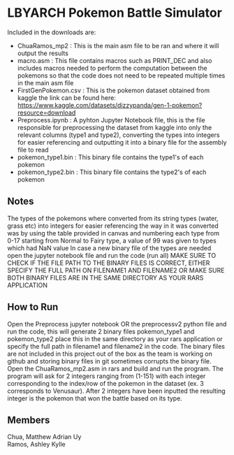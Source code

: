# LBYARCH Pokemon Battle Simulator
Included in the downloads are:
- ChuaRamos_mp2 : This is the main asm file to be ran and where it will output the results
- macro.asm : This file contains macros such as PRINT_DEC and also includes macros needed to perform the computation between the pokemons so that the code does not need to be repeated multiple times in the main asm file
- FirstGenPokemon.csv : This is the pokemon dataset obtained from kaggle the link can be found here: https://www.kaggle.com/datasets/dizzypanda/gen-1-pokemon?resource=download
- Preprocess.ipynb : A pyhton Jupyter Notebook file, this is the file responsible for preprocessing the dataset from kaggle into only the relevant columns (type1 and type2), converting the types into integers for easier referencing and outputting it into a binary file for the assembly file to read
- pokemon_type1.bin : This binary file contains the type1's of each pokemon
- pokemon_type2.bin : This binary file contains the type2's of each pokemon

## Notes
The types of the pokemons where converted from its string types (water, grass etc) into integers for easier referencing the way in it was converted was by using the table provided in canvas and numbering each type from 0-17 starting from Normal to Fairy type, a value of 99 was given to types which had NaN value
In case a new binary file of the types are needed open the jupyter notebook file and run the code (run all)
MAKE SURE TO CHECK IF THE FILE PATH TO THE BINARY FILES IS CORRECT, EITHER SPECIFY THE FULL PATH ON FILENAME1 AND FILENAME2 OR MAKE SURE BOTH BINARY FILES ARE IN THE SAME DIRECTORY AS YOUR RARS APPLICATION

## How to Run
Open the Preprocess jupyter notebook OR the preprocessv2 python file and run the code, this will generate 2 binary files pokemon_type1 and pokemon_type2 place this in the same directory as your rars application or specify the full path in filename1 and filename2 in the code. The binary files are not included in this project out of the box as the team is working on github and storing binary files in git sometimes corrupts the binary file.
Open the ChuaRamos_mp2.asm in rars and build and run the program. The program will ask for 2 integers ranging from (1-151) with each integer corresponding to the index/row of the pokemon in the dataset (ex. 3 corresponds to Venusaur). After 2 integers have been inputted the resulting integer is the
pokemon that won the battle based on its type.

## Members
Chua, Matthew Adrian Uy <br />
Ramos, Ashley Kylle

